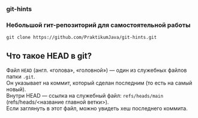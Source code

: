 ### git-hints

### Небольшой гит-репозиторий для самостоятельной работы

`git clone https://github.com/PraktikumJava/git-hints.git`

## Что такое HEAD в git?
Файл `HEAD` (англ. «голова», «головной») — один из служебных файлов папки `.git`.  
Он указывает на коммит, который сделан последним (то есть на самый новый).  
Внутри HEAD — ссылка на служебный файл: `refs/heads/main` (refs/heads/<название главной ветки>).  
Если заглянуть в этот файл, можно увидеть хеш последнего коммита.